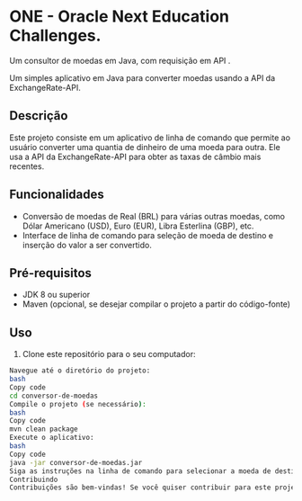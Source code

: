 # ONE - Oracle Next Education Challenges.
Um consultor de moedas em Java, com requisição em API .

Um simples aplicativo em Java para converter moedas usando a API da ExchangeRate-API.

## Descrição

Este projeto consiste em um aplicativo de linha de comando que permite ao usuário converter uma quantia de dinheiro de uma moeda para outra. Ele usa a API da ExchangeRate-API para obter as taxas de câmbio mais recentes.

## Funcionalidades

- Conversão de moedas de Real (BRL) para várias outras moedas, como Dólar Americano (USD), Euro (EUR), Libra Esterlina (GBP), etc.
- Interface de linha de comando para seleção de moeda de destino e inserção do valor a ser convertido.

## Pré-requisitos

- JDK 8 ou superior
- Maven (opcional, se desejar compilar o projeto a partir do código-fonte)

## Uso

1. Clone este repositório para o seu computador:

```bash
Navegue até o diretório do projeto:
bash
Copy code
cd conversor-de-moedas
Compile o projeto (se necessário):
bash
Copy code
mvn clean package
Execute o aplicativo:
bash
Copy code
java -jar conversor-de-moedas.jar
Siga as instruções na linha de comando para selecionar a moeda de destino e inserir o valor a ser convertido.
Contribuindo
Contribuições são bem-vindas! Se você quiser contribuir para este projeto, sinta-se à vontade para abrir uma issue ou enviar um pull request.

